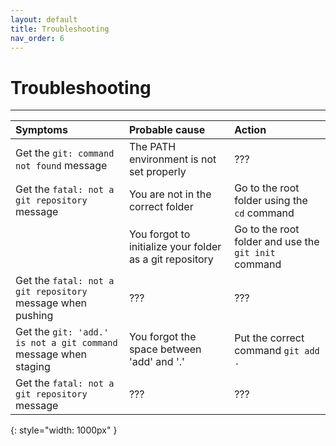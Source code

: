 ```yaml
---
layout: default
title: Troubleshooting
nav_order: 6
---
```


# Troubleshooting


---

| Symptoms                                                        | Probable cause                                           | Action                                                                                                      |
|:----------------------------------------------------------------|:---------------------------------------------------------|:------------------------------------------------------------------------------------------------------------|
| Get the `git: command not found` message                        | The PATH environment is not set properly                 | ???                                                                                                         |
| Get the `fatal: not a git repository` message                   | You are not in the correct folder                        | Go to the root folder using the `cd` command                                                                |
|                                                                 | You forgot to initialize your folder as a git repository | Go to the root folder and use the `git init` command                                                        |
| Get the `fatal: not a git repository` message when pushing      | ???                                                      | ???                                                                                                         
| Get the `git: 'add.' is not a git command` message when staging | You forgot the space between 'add' and '.'               | Put the correct command `git add .`                             
| Get the `fatal: not a git repository` message                   | ???                                                      | ??? 
{: style="width: 1000px" }